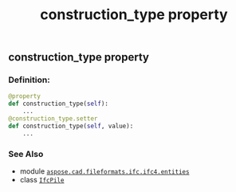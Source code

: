 ﻿---
title: construction_type property
second_title: Aspose.CAD for Python via .NET API References
description: 
type: docs
weight: 40
url: /python-net/aspose.cad.fileformats.ifc.ifc4.entities/ifcpile/construction_type/
is_root: false
---

## construction_type property

### Definition:
```python
@property
def construction_type(self):
    ...
@construction_type.setter
def construction_type(self, value):
    ...
```

### See Also
* module [`aspose.cad.fileformats.ifc.ifc4.entities`](../../)
* class [`IfcPile`](/cad/python-net/aspose.cad.fileformats.ifc.ifc4.entities/ifcpile)

